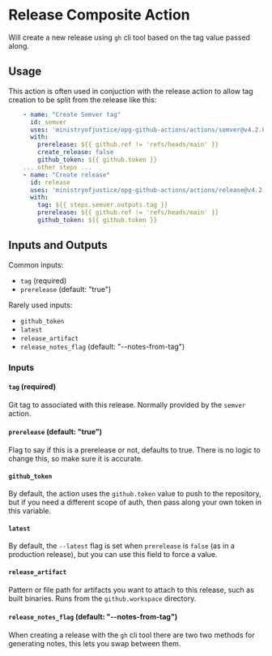 # Release Composite Action

Will create a new release using `gh` cli tool based on the tag value passed along.


## Usage

This action is often used in conjuction with the release action to allow tag creation to be split from the release like this:

```yaml
    - name: "Create Semver tag"
      id: semver
      uses: 'ministryofjustice/opg-github-actions/actions/semver@v4.2.0'
      with:
        prerelease: ${{ github.ref != 'refs/heads/main' }}
        create_release: false
        github_token: ${{ github.token }}
    ... other steps ...
    - name: "Create release"
      id: release
      uses: 'ministryofjustice/opg-github-actions/actions/release@v4.2.0'
      with:
        tag: ${{ steps.semver.outputs.tag }}
        prerelease: ${{ github.ref != 'refs/heads/main' }}
        github_token: ${{ github.token }}
```


## Inputs and Outputs

Common inputs:
- `tag` (required)
- `prerelease` (default: "true")

Rarely used inputs:
- `github_token`
- `latest`
- `release_artifact`
- `release_notes_flag` (default: "--notes-from-tag")


### Inputs

#### `tag` (required)
Git tag to associated with this release. Normally provided by the `semver` action.

#### `prerelease` (default: "true")
Flag to say if this is a prerelease or not, defaults to true. There is no logic to change this, so make sure it is accurate.

#### `github_token`
By default, the action uses the `github.token` value to push to the repository, but if you need a different scope of auth, then pass along your own token in this variable.

#### `latest`
By default, the `--latest` flag is set when `prerelease` is `false` (as in a production release), but you can use this field to force a value.

#### `release_artifact`
Pattern or file path for artifacts you want to attach to this release, such as built binaries. Runs from the `github.workspace` directory.

#### `release_notes_flag` (default: "--notes-from-tag")
When creating a release with the `gh` cli tool there are two two methods for generating notes, this lets you swap between them.
